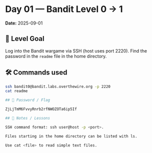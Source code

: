 # Day 01 — Bandit Level 0 → 1
**Date:** 2025-09-01

## 🔑 Level Goal
Log into the Bandit wargame via SSH (host uses port 2220). Find the password in the `readme` file in the home directory.

## 🛠 Commands used
```bash
ssh bandit0@bandit.labs.overthewire.org -p 2220
cat readme

## 📌 Password / Flag

ZjLjTmM6FvvyRnrb2rfNWOZOTa6ip5If

## 🧠 Notes / Lessons

SSH command format: ssh user@host -p <port>.

Files starting in the home directory can be listed with ls.

Use cat <file> to read simple text files.
